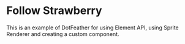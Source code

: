 # Follow Strawberry

This is an example of DotFeather for using Element API, using Sprite Renderer and creating a custom component.

